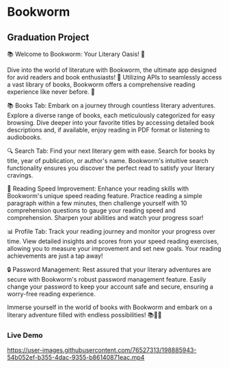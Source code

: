 # **Bookworm**
## Graduation Project 

📚 Welcome to Bookworm: Your Literary Oasis! 🐛

Dive into the world of literature with Bookworm, the ultimate app designed for avid readers and book enthusiasts! 🌟 Utilizing APIs to seamlessly access a vast library of books, Bookworm offers a comprehensive reading experience like never before. 📖

📚 Books Tab: Embark on a journey through countless literary adventures. Explore a diverse range of books, each meticulously categorized for easy browsing. Dive deeper into your favorite titles by accessing detailed book descriptions and, if available, enjoy reading in PDF format or listening to audiobooks.

🔍 Search Tab: Find your next literary gem with ease. Search for books by title, year of publication, or author's name. Bookworm's intuitive search functionality ensures you discover the perfect read to satisfy your literary cravings.

📖 Reading Speed Improvement: Enhance your reading skills with Bookworm's unique speed reading feature. Practice reading a simple paragraph within a few minutes, then challenge yourself with 10 comprehension questions to gauge your reading speed and comprehension. Sharpen your abilities and watch your progress soar!

📊 Profile Tab: Track your reading journey and monitor your progress over time. View detailed insights and scores from your speed reading exercises, allowing you to measure your improvement and set new goals. Your reading achievements are just a tap away!

🔒 Password Management: Rest assured that your literary adventures are secure with Bookworm's robust password management feature. Easily change your password to keep your account safe and secure, ensuring a worry-free reading experience.

Immerse yourself in the world of books with Bookworm and embark on a literary adventure filled with endless possibilities! 📚🐛✨









### Live Demo

https://user-images.githubusercontent.com/76527313/198885943-54b052ef-b355-4dac-9355-b86140871eac.mp4

